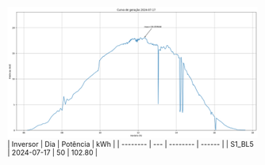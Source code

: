 ![My Image](17_07_2024-S1_BL5.png)
| Inversor | Dia | Potência | kWh    |
| -------- | --- | -------- | ------ |
| S1_BL5       | 2024-07-17  | 50       | 102.80 |